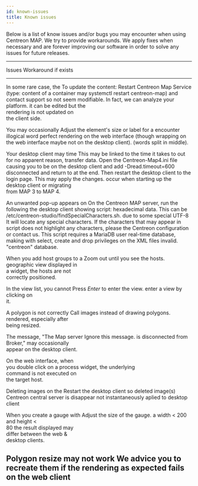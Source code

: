 ```yaml
---
id: known-issues
title: Known issues
---
```


Below is a list of know issues and/or bugs you may encounter when using
Centreon MAP. We try to provide workarounds. We apply fixes when
necessary and are forever improving our software in order to solve any
issues for future releases.

  ----------------------------------------------------------------------------------------
  Issues                        Workaround if exists
  ----------------------------- ----------------------------------------------------------
  In some rare case, the        To update the content: Restart Centreon Map Service (type:
  content of a container may    systemctl restart centreon-map) and contact support so
  not seem modifiable. In fact, we can analyze your platform.
  it can be edited but the      
  rendering is not updated on   
  the client side.              

  You may occasionally          Adjust the element\'s size or label for a
  encounter illogical word      perfect rendering on the web interface (though
  wrapping on the web interface maybe not on the desktop client).
  (words split in middle).      

  Your desktop client may time  This may be linked to the time it takes to
  out for no apparent reason,   transfer data. Open the Centreon-Map4.ini file
  causing you to be             on the desktop client and add -Dread.timeout=600
  disconnected and return to    at the end. Then restart the desktop client to
  the login page. This may      apply the changes.
  occur when starting up the    
  desktop client or migrating   
  from MAP 3 to MAP 4.          

  An unwanted pop-up appears on On the Centreon MAP server, run the following
  the desktop client showing    script:
  hexadecimal data. This can be /etc/centreon-studio/findSpecialCharacters.sh.
  due to some special UTF-8     It will locate any special characters. If the
  characters that may appear in script does not highlight any characters, please
  the Centreon configuration or contact us. This script requires a MariaDB user
  real-time database, making    with select, create and drop privileges on the
  XML files invalid.            \"centreon\" database.

  When you add host groups to a Zoom out until you see the hosts.
  geographic view displayed in  
  a widget, the hosts are not   
  correctly positioned.         

  In the view list, you cannot  Press *Enter* to enter the view.
  enter a view by clicking on   
  it.                           

  A polygon is not correctly    Call images instead of drawing polygons.
  rendered, especially after    
  being resized.                

  The message, \"The Map server Ignore this message.
  is disconnected from          
  Broker,\" may occasionally    
  appear on the desktop client. 

  On the web interface, when    
  you double click on a process 
  widget, the underlying        
  command is not executed on    
  the target host.              

  Deleting images on the        Restart the desktop client so deleted image(s)
  Centreon central server is    disappear
  not instantaneously aplied to 
  desktop client                

  When you create a gauge with  Adjust the size of the gauge.
  a width \< 200 and height \<  
  80 the result displayed may   
  differ between the web &      
  desktop clients.              

  Polygon resize may not work   We advice you to recreate them if the rendering
  as expected                   fails on the web client
  ------------------------------------------------------------------------------
